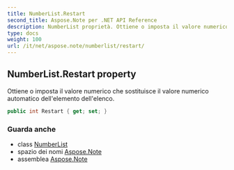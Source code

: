 ```yaml
---
title: NumberList.Restart
second_title: Aspose.Note per .NET API Reference
description: NumberList proprietà. Ottiene o imposta il valore numerico che sostituisce il valore numerico automatico dellelemento dellelenco.
type: docs
weight: 100
url: /it/net/aspose.note/numberlist/restart/
---
```

## NumberList.Restart property

Ottiene o imposta il valore numerico che sostituisce il valore numerico automatico dell'elemento dell'elenco.

```csharp
public int Restart { get; set; }
```

### Guarda anche

* class [NumberList](../)
* spazio dei nomi [Aspose.Note](../../numberlist/)
* assemblea [Aspose.Note](../../../)


